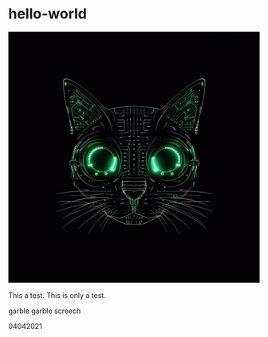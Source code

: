 # hello-world

![Cyberpunk Cat Illustration](assets/%3D%5E_%5E%3D.png)

This a test. This is only a test.

garble garble screech

04042021
